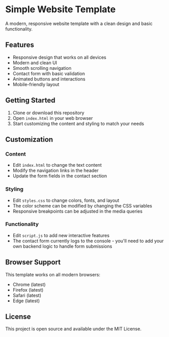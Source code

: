 # Simple Website Template

A modern, responsive website template with a clean design and basic functionality.

## Features

- Responsive design that works on all devices
- Modern and clean UI
- Smooth scrolling navigation
- Contact form with basic validation
- Animated buttons and interactions
- Mobile-friendly layout

## Getting Started

1. Clone or download this repository
2. Open `index.html` in your web browser
3. Start customizing the content and styling to match your needs

## Customization

### Content
- Edit `index.html` to change the text content
- Modify the navigation links in the header
- Update the form fields in the contact section

### Styling
- Edit `styles.css` to change colors, fonts, and layout
- The color scheme can be modified by changing the CSS variables
- Responsive breakpoints can be adjusted in the media queries

### Functionality
- Edit `script.js` to add new interactive features
- The contact form currently logs to the console - you'll need to add your own backend logic to handle form submissions

## Browser Support

This template works on all modern browsers:
- Chrome (latest)
- Firefox (latest)
- Safari (latest)
- Edge (latest)

## License

This project is open source and available under the MIT License. 